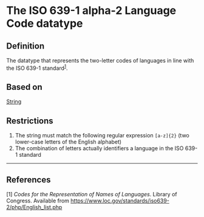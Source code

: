 # The ISO 639-1 alpha-2 Language Code datatype

## Definition
The datatype that represents the two-letter codes of languages in line with the ISO 639-1 standard<sup>[1](#fn1)</sup>.

## Based on
[String](../datatypes/String.md) 

## Restrictions
1. The string must match the following regular expression `[a-z]{2}` (two lower-case letters of the English alphabet)
1. The combination of letters actually identifiers a language in the ISO 639-1 standard

---
## References
<a name="fn1">\[1\]</a> *Codes for the Representation of Names of Languages*. Library of Congress. Available from https://www.loc.gov/standards/iso639-2/php/English_list.php
